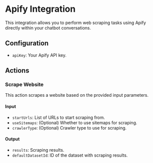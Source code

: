 # Apify Integration

This integration allows you to perform web scraping tasks using Apify directly within your chatbot conversations.

## Configuration

- `apiKey`: Your Apify API key.

## Actions

### Scrape Website

This action scrapes a website based on the provided input parameters.

#### Input

- `startUrls`: List of URLs to start scraping from.
- `useSitemaps`: (Optional) Whether to use sitemaps for scraping.
- `crawlerType`: (Optional) Crawler type to use for scraping.

#### Output

- `results`: Scraping results.
- `defaultDatasetId`: ID of the dataset with scraping results.
